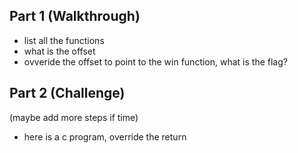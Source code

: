 ## Part 1 (Walkthrough)
- list all the functions
- what is the offset
- ovveride the offset to point to the win function, what is the flag?

## Part 2 (Challenge)
(maybe add more steps if time)
- here is a c program, override the return
